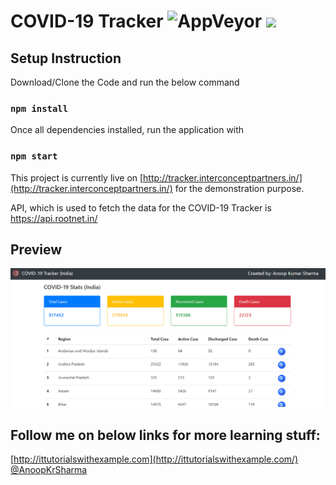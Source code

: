 # COVID-19 Tracker ![AppVeyor](https://img.shields.io/badge/React-COVID--19%20Tracker-brightgreen) <img src="https://badges.frapsoft.com/os/v1/open-source.svg?v=103" >


## Setup Instruction ##
Download/Clone the Code and run the below command
### `npm install`

Once all dependencies installed, run the application with
### `npm start`

This project is currently live on [http://tracker.interconceptpartners.in/](http://tracker.interconceptpartners.in/) for the demonstration purpose.

API, which is used to fetch the data for the COVID-19 Tracker is https://api.rootnet.in/

## Preview
![Preview](https://raw.githubusercontent.com/AnoopKrSharma/COVID19-Tracker/master/src/Assets/Tracker.gif)

## Follow me on below links for more learning stuff:
[http://ittutorialswithexample.com](http://ittutorialswithexample.com/) <br/>
[@AnoopKrSharma](https://twitter.com/anoopkrsharma)
